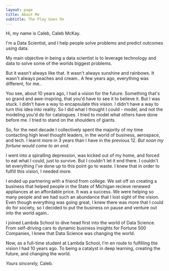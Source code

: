 ```yaml
---
layout: page
title: About Me
subtitle: The Play Goes On
---
```


Hi, my name is Caleb, Caleb McKay.

I'm a Data Scientist, and I help people solve problems and predict outcomes using data.

My main objective in being a data scientist is to leverage technology and data to solve some of the worlds biggest problems.

But it wasn't always like that. It wasn't always sunshine and rainbows. It wasn't always peaches and cream.. A few years ago, everything was different, for me..

You see, about 10 years ago, I had a vision for the future. Something that's so grand and awe-inspring, that you'd have to see it to believe it. But I was stuck. I didn't have a way to encapsulate this vision. I didn't have a way to turn this idea into reality. So I did what I thought I could - model, and not the modeling you'd do for catalogues. I tried to model what others have done before me. I tried to stand on the shoulders of giants.

So, for the next decade I collectively spent the majority of my time contacting high level thought leaders, in the world of business, aerospace, and tech. I learnt more in 3 years than I have in the previous 12. *But soon my fortune would come to an end.*

I went into a spiralling depression, was kicked out of my home, and forced to eat what I could, just to survive. But I couldn't let it end there. I couldn't let everything I've done up to this point go to waste. I knew that in order to fulfill this vision, I needed more.

I ended up partnering with a friend from college. We set off on creating a business that helped people in the State of Michigan recieve renewed appliances at an affordable price. It was a success. We were helping so many people and we had such an abundance that I lost sight of the vision. Even though everything was going great, I knew there was more that I could do for society, so I decided to put the business on pause and venture out into the world again..

I joined Lambda School to dive head first into the world of Data Science. From self-driving cars to dynamic business insights for Fortune 500 Companies, I knew that Data Science was changing the world. 

Now, as a full-time student at Lambda School, I'm en route to fulfilling the vision I had 10 years ago. To being a catalyst in deep learning, creating the future, and changing the world. 

*Yours sincerely,*
Caleb.
